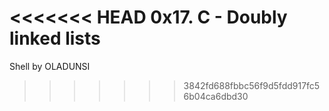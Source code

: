 <<<<<<< HEAD
0x17. C - Doubly linked lists
=======
Shell by OLADUNSI
>>>>>>> 3842fd688fbbc56f9d5fdd917fc56b04ca6dbd30
